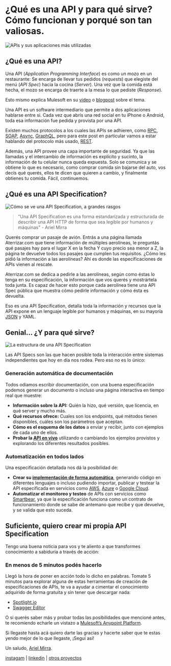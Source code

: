 # ¿Qué es una API y para qué sirve? Cómo funcionan y porqué son tan valiosas.

![APIs y sus aplicaciones más utilizadas](https://miro.medium.com/max/750/1*TNt5E-8yPDs1-8fMqzWXbw.png)

## ¿Qué es una API?

Una API (_Application Programming Interface_) es como un mozo en un restaurante: Se encarga de llevar tus pedidos (_requests_) que elegiste del menú (_API Spec_) hacia la cocina (_Server_). Una vez que la comida está hecha, el mozo se encarga de traerte a la mesa lo que pediste (_Response_).

Esto mismo explica Mulesoft en su [video](https://youtu.be/s7wmiS2mSXY) o [blogpost](https://www.mulesoft.com/resources/api/what-is-an-api) sobre el tema.

Una API es un software intermediario que permite a dos aplicaciones hablarse entre si. Cada vez que abrís una red social en tu iPhone o Android, toda esa información fue pedida y provista por una API.

Existen muchos protocolos a los cuales las APIs se adhieren, como [RPC](https://www.ionos.es/digitalguide/servidores/know-how/que-es-rpc/), [SOAP](https://www.tutorialspoint.com/soap/what_is_soap.htm), [Async](https://www.asyncapi.com/docs/getting-started/), [GraphQL](https://graphql.org/), pero para este post en particular vamos a estar hablando del protocolo más usado, [REST](https://www.mulesoft.com/resources/api/what-is-rest-api-design).

Además, una API provee una capa importante de seguridad. Ya que las llamadas y el intercambio de información es explícito y sucinto, la información de tu celular nunca queda expuesta. Solo se comunica y se obtiene lo que es necesario, como comprar comida sin bajarse del auto, vos decís qué querés, ellos te dicen que quieren a cambio, y finalmente obtienes tu comida. Fácil, continuemos.

## ¿Qué es una API Specification?

![Cómo se ve una API Specification, a grandes rasgos](https://miro.medium.com/max/750/1*g_2fugyFMt9D_f0Alp-o9w.png)

> "Una API Specification es una forma estandarizada y estructurada de describir una API HTTP de forma que sea legible por humanos y máquinas" - Ariel Mirra

Querés comprar un pasaje de avión. Entrás a una página llamada Aterrizar.com que tiene información de múltiples aerolíneas, le preguntás qué pasajes hay para el lugar X en la fecha Y cuyo precio sea menor a Z, la página te devuelve todos los pasajes que cumplen tus requisitos. ¿Cómo les pidió la información a las aerolíneas? Ahí es donde las especificaciones de APIs vienen al rescate.

Aterrizar.com se dedica a pedirle a las aerolíneas, según como éstas lo tenga en su especificación, la información que vos querés y mostrártela toda junta. Es capaz de hacer esto porque cada aerolínea tiene una API Spec pública que muestra cómo pedirle información y cómo ésta es devuelta.

Eso es una API Specification, detalla toda la información y recursos que la API expone en un lenguaje legible por humanos y máquinas, en su mayoría [JSON](https://developer.mozilla.org/es/docs/Learn/JavaScript/Objects/JSON) y YAML.

## Genial... ¿Y para qué sirve?

![La estructura de una API Specification](https://miro.medium.com/max/1050/1*xuDNZkmBEirOVTcyB9pu7g.png)

Las API Specs son las que hacen posible toda la interacción entre sistemas independientes que hoy en día nos rodea. Pero eso no es lo único:

### Generación automática de documentación

Todos odiamos escribir documentación, con una buena especificación podemos generar un documento o incluso una página interactiva en tiempo real que muestre:

- **Información sobre la API:** Quién la hizo, qué versión, que licencia, en qué server y mucho más.
- **Qué recursos ofrece:** Cuales son los endpoints, qué métodos tienen disponibles, cuáles son los parámetros que aceptan.
- **Cómo es el esquema de los datos** a enviar y recibir, junto con ejemplos de cada uno de ellos.
- **Probar la [API en vivo](https://swagger.io/tools/swagger-ui/)** utilizando o cambiando los ejemplos provistos y explorando los diferentes resultados posibles.

### Automatización en todos lados

Una especificación detallada nos dá la posibilidad de:

- **Crear su [implementación de forma automática](https://docs.mulesoft.com/mule-runtime/4.3/build-application-from-api)**, generando código en diferentes lenguajes o incluso pudiendo importar, publicar y testear la API especificada en servicios como [AWS](http://docs.aws.amazon.com/apigateway/latest/developerguide/api-gateway-create-api-from-example.html), [Azure](https://docs.microsoft.com/en-us/azure/app-service/app-service-web-tutorial-rest-api) o [Google Cloud](https://cloud.google.com/endpoints/docs/openapi/about-cloud-endpoints).
- **Automatizar el monitoreo y testeo** de APIs con servicios como [Smartbear](https://support.smartbear.com/alertsite/docs/monitors/api/soapui/create.html), ya que la especificación funciona como un contrato de funcionamiento donde se sabe de antemano que recibe y que devuelve, y se valida que esto suceda.

## Suficiente, quiero crear mi propia API Specification

Tengo una buena noticia para vos y te aliento a que transformes conocimiento a sabiduría a través de acción:

### En menos de 5 minutos podés hacerlo

Llegó la hora de poner en acción todo lo dicho en palabras. Tomate 5 minutos para explorar alguna de estas herramientas de creación de especificaciones de APIs, te va a ayudar a cimentar el conocimiento adquirido de forma gratuita y sin tener que descargar nada:

- [Spotlight.io](https://stoplight.io/studio/)
- [Swagger Editor](http://editor.swagger.io/)

O si querés saber más y probar todas las posibilidades que mencioné antes, te recomiendo echarle un vistazo a [Mulesoft’s Anypoint Platform](https://www.mulesoft.com/platform/enterprise-integration).

Si llegaste hasta acá quiero darte las gracias y hacerte saber que te estas yendo mejor de lo que llegaste, ¡Seguí así!

Un saludo, [Ariel Mirra](https://linktr.ee/arielmirra).

[instagam](https://www.instagram.com/arielmirra) | [linkedin](https://linkedin.com/in/ariel-mirra) | [otros proyectos](https://linktr.ee/arielmirra)
